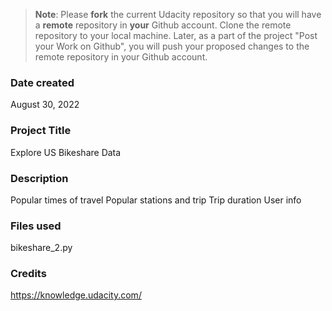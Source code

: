 >**Note**: Please **fork** the current Udacity repository so that you will have a **remote** repository in **your** Github account. Clone the remote repository to your local machine. Later, as a part of the project "Post your Work on Github", you will push your proposed changes to the remote repository in your Github account.

### Date created
August 30, 2022

### Project Title
Explore US Bikeshare Data

### Description
Popular times of travel
Popular stations and trip
Trip duration
User info

### Files used
bikeshare_2.py

### Credits
https://knowledge.udacity.com/
